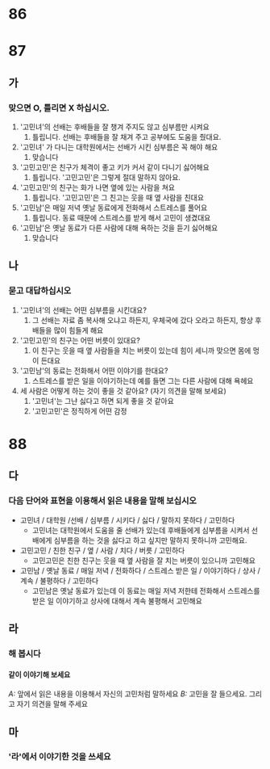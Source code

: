 # 86
# 87
## 가
### 맞으면 O, 틀리면 X 하십시오.
1. '고민녀'의 선배는 후배들을 잘 챙겨 주지도 않고 심부름만 시켜요
	1. 틀립니다. 선배는 후배들을 잘 채겨 주고 공부에도 도움을 줬대요.
2. '고민녀' 가 다니는 대학원에서는 선배가 시킨 심부름은 꼭 해야 해요
	1. 맞습니다
3. '고민고민'은 친구가 체격이 좋고 키가 커서 같이 다니기 싫어해요
	1. 틀립니다. '고민고민'은 그렇게 절대 말하지 않아요. 
4. '고민고민'의 친구는 화가 나면 옆에 있는 사람을 쳐요
	1. 틀립니다. '고민고민'은 그 친고는 웃을 때 옆 사람을 친대요
5. '고민남'은 매일 저녁 옛날 동료에게 전화해서 스트레스를 풀어요
	1. 틀립니다. 동료 때문에 스트레스를 받게 해서 고민이 생겼대요
6. '고민남'은 옛날 동료가 다른 사람에 대해 욕하는 것을 듣기 싫어해요
	1. 맞습니다
## 나
### 묻고 대답하십시오
1. '고민녀'의 선배는 어떤 심부름을 시킨대요?
	1. 그 선배는 자료 좀 복사해 오냐고 하든지, 우체국에 갔다 오라고 하든지, 항상 후배들을 많이 힘들게 해요
2. '고민고민'의 친구는 어떤 버릇이 있대요?
	1. 이 친구는 웃을 때 옆 사람들을 치는 버릇이 있는데 힘이 세니까 맞으면 몸에 멍이 든대요
3. '고민남'의 동료는 전화해서 어떤 이야기를 한대요?
	1. 스트레스를 받은 일을 이야기하는데 예를 들면 그는 다른 사람에 대해 욕헤요
4. 세 사람은 어떻게 하는 것이 좋을 것 같아요? (자기 의견을 말해 보세요)
	1. '고민녀'는 그냔 싫다고 하면 되게 좋을 것 같아요
	2. '고민고민'은 정직하게 어떤 감정
# 88
## 다
### 다음 단어와 표현을 이용해서 읽은 내용을 말해 보십시오
* 고민녀 / 대학원 /선배 / 심부름 / 시키다 / 싫다 / 말하지 못하다 / 고민하다
	* 고민녀는 대학원에서 도움을 줄 선배가 있는데 후배들에게 심부름을 시켜서 선배에게 심부름을 하는 것을 싫다고 하고 싶지만 말하지 못하니까 고민해요.
* 고민고민 / 친한 친구 / 옆 / 사람 / 치다 / 버릇 / 고민하다
	* 고민고민은 친한 친구는 웃을 때 옆 사람을 잘 치는 버릇이 있으니까 고민해요
* 고민남 / 옛날 동료 / 매일 저녁 / 전화하다 / 스트레스 받은 일 / 이야기하다 / 상사 / 계속 / 불평하다 / 고민하다
	* 고민남은 옛날 동료가 있는데 이 동료는 매일 저녁 저한테 전화해서 스트레스를 받은 일 이야기하고 상사에 대해서 계속 불평해서 고민해요
## 라
### 해 봅시다
#### 같이 이야기해 보세요
*A:* 앞에서 읽은 내용을 이용해서 자신의 고민처럼 말하세요
*B:* 고민을 잘 들으세요. 그리고 자기 의견을 말해 주세요
## 마
### '라'에서 이야기한 것을 쓰세요